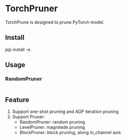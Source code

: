 # TorchPruner
TorchPrune is designed to prune PyTorch model.

## Install
pip install -e .

## Usage

### RandomPruner
```python
```

## Feature
1. Support one-shot pruning and AGP iteration pruning
2. Support Pruner:
    - RandomPruner: random pruning
    - LevelPruner: magnitede pruning
    - BlockPruner: block pruning, along in_channel axis